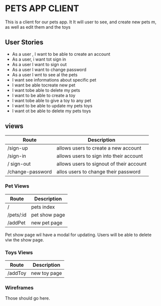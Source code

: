 # PETS APP CLIENT

 This is a client for our pets app. It It will user to see, and create new pets m, as well as edit them and the toys 


## User Stories


* As a user , I want to be able to create an account
* As a user, i want tot sign in
*  As a user I want to sign out
*  As a user I want to change password
*  As a user I wnt to see al the pets
*  I want see informations about specific pet
*  I want be able tocreate new pet
*  I want tobe able to delete my pets
*  I want to be able to create a toy
*  I want tobe able to give a toy to any pet
*  I want to be able to update my pets toys
*  I want ot be able  to delete my pets toys

## views

| Route | Description |
| ----- | ----------- |
| /sign-up| allows users to create a new account |
| /sign-in | allows users to sign into their account |
|/ sign-out | allows users to signout of their account |
| /change-password | allos users to change their password |

### Pet Views

| Route | Description |
| ----- | ----------- |
| /     |  pets index |
|/pets/:id | pet show page |
| /addPet | new pet page |


Pet show page wil have a modal for updating.
Users will be able to delete viw the show page.

### Toys Views

| Route | Description |
| ----- | ----------- |
| /addToy | new toy page |


### Wireframes 

Those should go here.


